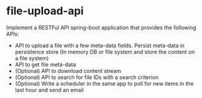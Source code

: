 # file-upload-api
Implement a RESTFul API spring-boot application that provides the following APIs:
- API to upload a file with a few meta-data fields. Persist meta-data in persistence store (In memory DB or file system and store the content on a file system)
- API to get file meta-data
- (Optional) API to download content stream
- (Optional) API to search for file IDs with a search criterion
- (Optional) Write a scheduler in the same app to poll for new items in the last hour and send an email